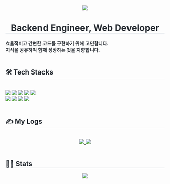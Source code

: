 <div align= "center">
    <img src="https://capsule-render.vercel.app/api?type=waving&color=auto&height=180&text=Hi%20there!%20I'm%20Suyeon!&animation=blink&fontColor=000000&fontSize=60" />
</div>
<div align= "center"> 
    <h1 style="border-bottom: 1px solid #d8dee4; color: #282d33;"> Backend Engineer, Web Developer </h1>  
    <div style="font-weight: 700; font-size: 15px; text-align: left; color: #282d33;"> 
        효율적이고 간편한 코드를 구현하기 위해 고민합니다.<br/>   
        지식을 공유하며 함께 성장하는 것을 지향합니다. 
    </div> 
</div>
<br> 
<div style="text-align: left;">
    <h2 style="border-bottom: 1px solid #d8dee4; color: #282d33;"> 🛠️ Tech Stacks </h2> <br> 
    <div style="margin: 0 auto; text-align: left;" align= "center"> <img src="https://img.shields.io/badge/CSS3-1572B6?style=for-the-badge&logo=CSS3&logoColor=white">
        <img src="https://img.shields.io/badge/Github-181717?style=for-the-badge&logo=Github&logoColor=white">
        <img src="https://img.shields.io/badge/HTML5-E34F26?style=for-the-badge&logo=HTML5&logoColor=white">
        <img src="https://img.shields.io/badge/Javascript-F7DF1E?style=for-the-badge&logo=Javascript&logoColor=white">
        <img src="https://img.shields.io/badge/jQuery-0769AD?style=for-the-badge&logo=jQuery&logoColor=white"><br/>
        <img src="https://img.shields.io/badge/Java-007396?style=for-the-badge&logo=Java&logoColor=white">
        <img src="https://img.shields.io/badge/MariaDB-003545?style=for-the-badge&logo=MariaDB&logoColor=white">
        <img src="https://img.shields.io/badge/Spring-6DB33F?style=for-the-badge&logo=Spring&logoColor=white">
        <img src="https://img.shields.io/badge/Spring Boot-6DB33F?style=for-the-badge&logo=Spring Boot&logoColor=white">
    </div>
</div>
<br> 
<div style="text-align: left;">
    <h2 style="border-bottom: 1px solid #d8dee4; color: #282d33;"> ✍️ My Logs </h2> <br> 
    <div align= "center"> 
        <a href=https://co-do.tistory.com/> <img src="https://img.shields.io/badge/Tistory-000000?style=for-the-badge&logo=Tistory&logoColor=white&link=https://co-do.tistory.com/"> </a>
        <a href=https://sy-lee9.notion.site/Lee-suyeon-a7a4a0b94e5a4caab84df03c0e7b6144?pvs=4> <img src="https://img.shields.io/badge/Notion-000000?style=for-the-badge&logo=Notion&logoColor=white&link=https://sy-lee9.notion.site/Lee-suyeon-a7a4a0b94e5a4caab84df03c0e7b6144?pvs=4"> </a>
    </div>
</div>
<br> 
<div style="text-align: left;"> 
    <h2 style="border-bottom: 1px solid #d8dee4; color: #282d33;"> 👩‍💻 Stats </h2> 
    <div align= "center">  
        <img src="https://github-readme-stats.vercel.app/api/top-langs/?username=sy-lee9&layout=compact&bg_color=180,fafaf5,00000000&title_color=000000&text_color=000000"/> 
    </div> 
</div>
    
